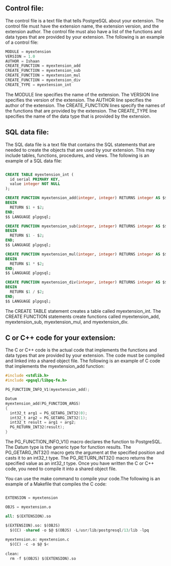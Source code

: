 ## Control file:

The control file is a text file that tells PostgreSQL about your extension. The control file must have the extension name, the extension version, and the extension author. The control file must also have a list of the functions and data types that are provided by your extension.
The following is an example of a control file:

``` sql
MODULE = myextension
VERSION = 1.0
AUTHOR = Ishaan
CREATE_FUNCTION = myextension_add
CREATE_FUNCTION = myextension_sub
CREATE_FUNCTION = myextension_mul
CREATE_FUNCTION = myextension_div
CREATE_TYPE = myextension_int
```

The MODULE line specifies the name of the extension. The VERSION line specifies the version of the extension. The AUTHOR line specifies the author of the extension. The CREATE_FUNCTION lines specify the names of the functions that are provided by the extension. The CREATE_TYPE line specifies the name of the data type that is provided by the extension.

## SQL data file:

The SQL data file is a text file that contains the SQL statements that are needed to create the objects that are used by your extension. This may include tables, functions, procedures, and views.
The following is an example of a SQL data file:

```sql

CREATE TABLE myextension_int (
  id serial PRIMARY KEY,
  value integer NOT NULL
);

CREATE FUNCTION myextension_add(integer, integer) RETURNS integer AS $$
BEGIN
  RETURN $1 + $2;
END;
$$ LANGUAGE plpgsql;

CREATE FUNCTION myextension_sub(integer, integer) RETURNS integer AS $$
BEGIN
  RETURN $1 - $2;
END;
$$ LANGUAGE plpgsql;

CREATE FUNCTION myextension_mul(integer, integer) RETURNS integer AS $$
BEGIN
  RETURN $1 * $2;
END;
$$ LANGUAGE plpgsql;

CREATE FUNCTION myextension_div(integer, integer) RETURNS integer AS $$
BEGIN
  RETURN $1 / $2;
END;
$$ LANGUAGE plpgsql;
```

The CREATE TABLE statement creates a table called myextension_int. The CREATE FUNCTION statements create functions called myextension_add, myextension_sub, myextension_mul, and myextension_div.

## C or C++ code for your extension:

The C or C++ code is the actual code that implements the functions and data types that are provided by your extension. The code must be compiled and linked into a shared object file.
The following is an example of C code that implements the myextension_add function:

```C
#include <stdlib.h>
#include <pgsql/libpq-fe.h>

PG_FUNCTION_INFO_V1(myextension_add);

Datum
myextension_add(PG_FUNCTION_ARGS)
{
  int32_t arg1 = PG_GETARG_INT32(0);
  int32_t arg2 = PG_GETARG_INT32(1);
  int32_t result = arg1 + arg2;
  PG_RETURN_INT32(result);
}
```

The PG_FUNCTION_INFO_V1() macro declares the function to PostgreSQL. The Datum type is the generic type for function results. The PG_GETARG_INT32() macro gets the argument at the specified position and casts it to an int32_t type. The PG_RETURN_INT32() macro returns the specified value as an int32_t type.
Once you have written the C or C++ code, you need to compile it into a shared object file. 

You can use the make command to compile your code.The following is an example of a Makefile that compiles the C code:

```sql

EXTENSION = myextension

OBJS = myextension.o

all: $(EXTENSION).so

$(EXTENSION).so: $(OBJS)
  $(CC) -shared -o $@ $(OBJS) -L/usr/lib/postgresql/13/lib -lpq
  
myextension.o: myextension.c
  $(CC) -c -o $@ $<
  
clean:
  rm -f $(OBJS) $(EXTENSION).so
